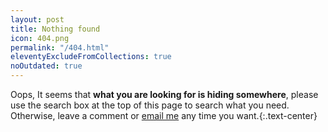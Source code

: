 ```yaml
---
layout: post
title: Nothing found
icon: 404.png
permalink: "/404.html"
eleventyExcludeFromCollections: true
noOutdated: true
---
```


Oops, It seems that **what you are looking for is hiding somewhere**, please use the search box at the top of this page to search what you need. Otherwise, leave a comment or [email me](mailto:me@dinhanhthi.com) any time you want.{:.text-center}
